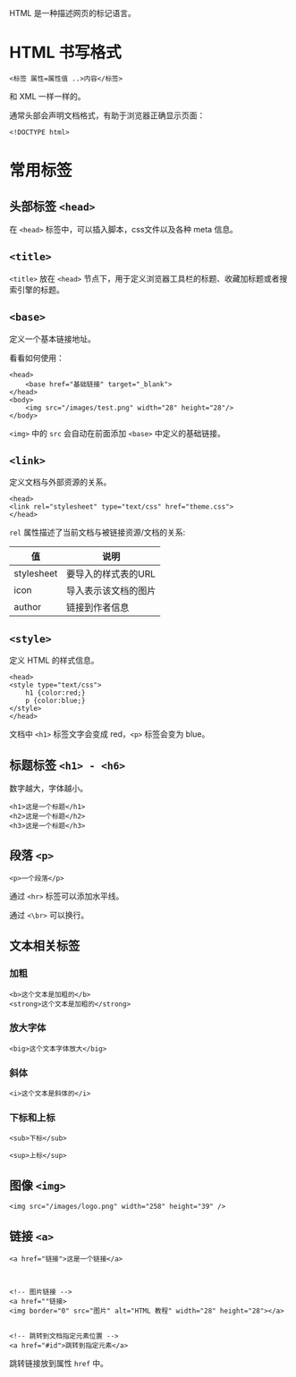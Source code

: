 HTML 是一种描述网页的标记语言。

# HTML 书写格式

`<标签 属性=属性值 ..>内容</标签>`

和 XML 一样一样的。

通常头部会声明文档格式，有助于浏览器正确显示页面：

```
<!DOCTYPE html>
```

# 常用标签

## 头部标签 `<head>`

在 `<head>` 标签中，可以插入脚本，css文件以及各种 meta 信息。

## `<title>`

`<title>` 放在 `<head>` 节点下，用于定义浏览器工具栏的标题、收藏加标题或者搜索引擎的标题。

## `<base>`

定义一个基本链接地址。

看看如何使用：

```
<head>
    <base href="基础链接" target="_blank">
</head>
<body>
    <img src="/images/test.png" width="28" height="28"/>
</body>
```

`<img>` 中的 `src` 会自动在前面添加 `<base>` 中定义的基础链接。


## `<link>`

定义文档与外部资源的关系。

```
<head>
<link rel="stylesheet" type="text/css" href="theme.css">
</head>
```

`rel` 属性描述了当前文档与被链接资源/文档的关系:

|值|说明|
|---|---|
|stylesheet|要导入的样式表的URL|
|icon|导入表示该文档的图片|
|author|链接到作者信息|

## `<style>`

定义 HTML 的样式信息。

```
<head>
<style type="text/css">
    h1 {color:red;}
    p {color:blue;}
</style>
</head>
```

文档中 `<h1>` 标签文字会变成 red，`<p>` 标签会变为 blue。


## 标题标签 `<h1> - <h6>`

数字越大，字体越小。

```
<h1>这是一个标题</h1>
<h2>这是一个标题</h2>
<h3>这是一个标题</h3>
```

## 段落 `<p>`

```
<p>一个段落</p>
```

通过 `<hr>` 标签可以添加水平线。

通过 `<\br>` 可以换行。

## 文本相关标签

### 加粗

```
<b>这个文本是加粗的</b>
<strong>这个文本是加粗的</strong>
```

### 放大字体

```
<big>这个文本字体放大</big>
```

### 斜体

```
<i>这个文本是斜体的</i>
```

### 下标和上标

```
<sub>下标</sub>

<sup>上标</sup>
```

## 图像 `<img>`

```
<img src="/images/logo.png" width="258" height="39" />
```


## 链接 `<a>`

```
<a href="链接">这是一个链接</a>



<!-- 图片链接 -->
<a href=""链接>
<img border="0" src="图片" alt="HTML 教程" width="28" height="28"></a>


<!-- 跳转到文档指定元素位置 -->
<a href="#id">跳转到指定元素</a>
```

跳转链接放到属性 `href` 中。

